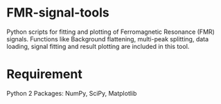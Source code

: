 # FMR-signal-tools
Python scripts for fitting and plotting of Ferromagnetic Resonance (FMR) signals. Functions like Background flattening, multi-peak splitting, data loading, signal fitting and result plotting are included in this tool.

# Requirement
Python 2
Packages: NumPy, SciPy, Matplotlib
